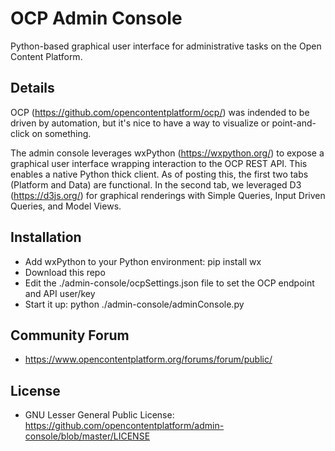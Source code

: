 OCP Admin Console
=================
Python-based graphical user interface for administrative tasks on the Open Content Platform.

Details
-------
OCP (https://github.com/opencontentplatform/ocp/) was indended to be driven by automation, but it's nice to have a way to visualize or point-and-click on something.

The admin console leverages wxPython (https://wxpython.org/) to expose a graphical user interface wrapping interaction to the OCP REST API.  This enables a native Python thick client.  As of posting this, the first two tabs (Platform and Data) are functional.  In the second tab, we leveraged D3 (https://d3js.org/) for graphical renderings with Simple Queries, Input Driven Queries, and Model Views.

Installation
------------
  * Add wxPython to your Python environment: pip install wx
  * Download this repo
  * Edit the ./admin-console/ocpSettings.json file to set the OCP endpoint and API user/key
  * Start it up: python ./admin-console/adminConsole.py

Community Forum
---------------
  * https://www.opencontentplatform.org/forums/forum/public/

License
-------
  * GNU Lesser General Public License: https://github.com/opencontentplatform/admin-console/blob/master/LICENSE
